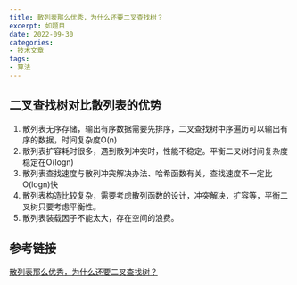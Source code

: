 ```yaml
---
title: 散列表那么优秀，为什么还要二叉查找树？
excerpt: 如题目
date: 2022-09-30
categories:
- 技术文章
tags:
- 算法
---
```


## 二叉查找树对比散列表的优势
1. 散列表无序存储，输出有序数据需要先排序，二叉查找树中序遍历可以输出有序的数据，时间复杂度O(n)
2. 散列表扩容耗时很多，遇到散列冲突时，性能不稳定。平衡二叉树时间复杂度稳定在O(logn)
3. 散列表查找速度与散列冲突解决办法、哈希函数有关，查找速度不一定比O(logn)快
4. 散列表构造比较复杂，需要考虑散列函数的设计，冲突解决，扩容等，平衡二叉树只要考虑平衡性。
5. 散列表装载因子不能太大，存在空间的浪费。

## 参考链接
[散列表那么优秀，为什么还要二叉查找树？](https://mp.weixin.qq.com/s/JNqGlOxG2xunannA8NzFgg)

